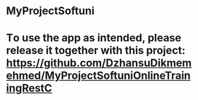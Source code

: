 # MyProjectSoftuni

# Тo use the app as intended, please release it together with this project: https://github.com/DzhansuDikmemehmed/MyProjectSoftuniOnlineTrainingRestC
